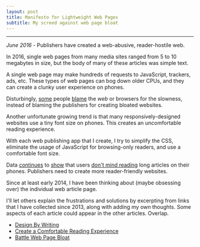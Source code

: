 ```yaml
---
layout: post
title: Manifesto for Lightweight Web Pages
subtitle: My screed against web page bloat
---
```



---

*June 2016* - Publishers have created a web-abusive, reader-hostile web.

In 2016, single web pages from many media sites ranged from 5 to 10 megabytes in size, but the body of many of these articles was simple text. 

A single web page may make hundreds of requests to JavaScript, trackers, ads, etc. These types of web pages can bog down older CPUs, and they can create a clunky user experience on phones.

Disturbingly, [some](http://www.cjr.org/q_and_a/gingras.php) people [blame](http://www.theverge.com/2015/7/20/9002721/the-mobile-web-sucks) the _web_ or browsers for the slowness, instead of blaming the publishers for creating bloated websites.

Another unfortunate growing trend is that many responsively-designed websites use a tiny font size on phones. This creates an uncomfortable reading experience. 

With each web publishing app that I create, I try to simplify the CSS, eliminate the usage of JavaScript for browsing-only readers, and use a comfortable font size. 

Data [continues](http://www.theatlantic.com/technology/archive/2014/01/sit-back-relax-and-read-that-long-story-on-your-phone/283205/) to [show](http://www.poynter.org/2016/shorter-isnt-better-photos-arent-always-alluring-and-deep-digging-pays-off-recent-report-concludes/404257/) that users [don't mind reading](http://www.journalism.org/2016/05/05/long-form-reading-shows-signs-of-life-in-our-mobile-news-world/) long articles on their phones. Publishers need to create more reader-friendly websites.

Since at least early 2014, I have been thinking about (maybe obsessing over) the individual web article page.

I'll let others explain the frustrations and solutions by excerpting from links that I have collected since 2013, along with adding my own thoughts. Some aspects of each article could appear in the other articles. Overlap.

* [Design By Writing](/design-by-writing.html)
* [Create a Comfortable Reading Experience](/create-a-comfortable-reading-experience.html) 
* [Battle Web Page Bloat](/battle-web-page-bloat.html)



